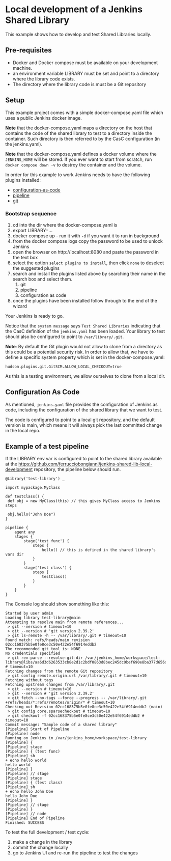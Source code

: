 # Local development of a Jenkins Shared Library

This example shows how to develop and test Shared Libraries locally.

## Pre-requisites

* Docker and Docker compose must be available on your development machine.
* an environment variable LIBRARY must be set and point to a directory where
the library code exists.
* The directory where the library code is must be a Git repository

## Setup

This example project comes with a simple docker-compose.yaml file which uses a
public Jenkins docker image.

**Note** that the docker-compose.yaml maps a directory on the host that contains
the code of the shared library to test to a directory inside the container. Such
directory is then referred to by the CasC configuration (in the jenkins.yaml).

**Note** that the docker-compose.yaml defines a docker volume where the
`JENKINS_HOME` will be stored. If you ever want to start from scratch, run
`docker compose down -v` to destroy the container and the volume.

In order for this example to work Jenkins needs to have the following plugins
installed:

* [configuration-as-code](https://plugins.jenkins.io/configuration-as-code/)
* [pipeline](https://plugins.jenkins.io/workflow-aggregator/)
* [git](https://plugins.jenkins.io/git/)

### Bootstrap sequence

1. cd into the dir where the docker-compose.yaml is
1. export LIBRARY=...
1. docker compose up - run it with `-d` if you want it to run in background
1. from the docker compose logs copy the password to be used to unlock Jenkins
1. open the browser on http://localhost:8080 and paste the password in the text
box
1. select the option `select plugins to install`, then click `none` to deselect
the suggested plugins
1. search and install the plugins listed above by searching their name in the
search box and select them.
    1. git
    1. pipeline
    1. configuration as code
1. once the plugins have been installed follow through to the end of the wizard

Your Jenkins is ready to go.

Notice that the `system message` says `Test Shared Libraries` indicating that
the CasC definition of the `jenkins.yaml` has been loaded. Your library to test
should also be configured to point to `/var/library/.git`.

**Note**: By default the Git plugin would not allow to clone from a directory as
this could be a potential security risk. In order to allow that, we have to
define a specific system property which is set in the docker-compose.yaml:

```
hudson.plugins.git.GitSCM.ALLOW_LOCAL_CHECKOUT=true
```

As this is a testing environment, we allow ourselves to clone from a local dir.

## Configuration As Code

As mentioned, `jenkins.yaml` file provides the configuration of Jenkins as code,
including the configuration of the shared library that we want to test.

The code is configured to point to a local git repository, and the default
version is main, which means it will always pick the last committed change in
the local repo.

## Example of a test pipeline

If the LIBRARY env var is configured to point to the shared library available
at the https://github.com/ferrucciobongianni/jenkins-shared-lib-local-development
repository, the pipeline below should run.

```
@Library('test-library') _

import mypackage.MyClass

def testClass() {
 def obj = new MyClass(this) // this gives MyClass access to Jenkins steps

 obj.hello("John Doe")
}

pipeline {
    agent any
    stages {
        stage('test func') {
            steps {
                hello() // this is defined in the shared library's vars dir
            }
        }
        stage('test class') {
            steps {
                testClass()
            }
        }
    }
}
```

The Console log should show something like this:

```
Started by user admin
Loading library test-library@main
Attempting to resolve main from remote references...
 > git --version # timeout=10
 > git --version # 'git version 2.39.2'
 > git ls-remote -h -- /var/library/.git # timeout=10
Found match: refs/heads/main revision 02cc168375b5e0fe8ce3c50e422e54f6914eddb2
The recommended git tool is: NONE
No credentials specified
 > git rev-parse --resolve-git-dir /var/jenkins_home/workspace/test-library@libs/aa6d3d6263533cb8e2d1c2bdf0863d8bec245dc9bef690e8ba377d656d9de340/.git # timeout=10
Fetching changes from the remote Git repository
 > git config remote.origin.url /var/library/.git # timeout=10
Fetching without tags
Fetching upstream changes from /var/library/.git
 > git --version # timeout=10
 > git --version # 'git version 2.39.2'
 > git fetch --no-tags --force --progress -- /var/library/.git +refs/heads/*:refs/remotes/origin/* # timeout=10
Checking out Revision 02cc168375b5e0fe8ce3c50e422e54f6914eddb2 (main)
 > git config core.sparsecheckout # timeout=10
 > git checkout -f 02cc168375b5e0fe8ce3c50e422e54f6914eddb2 # timeout=10
Commit message: "Sample code of a shared library"
[Pipeline] Start of Pipeline
[Pipeline] node
Running on Jenkins in /var/jenkins_home/workspace/test-library
[Pipeline] {
[Pipeline] stage
[Pipeline] { (test func)
[Pipeline] sh
+ echo hello world
hello world
[Pipeline] }
[Pipeline] // stage
[Pipeline] stage
[Pipeline] { (test class)
[Pipeline] sh
+ echo hello John Doe
hello John Doe
[Pipeline] }
[Pipeline] // stage
[Pipeline] }
[Pipeline] // node
[Pipeline] End of Pipeline
Finished: SUCCESS
```

To test the full development / test cycle:

1. make a change in the library
2. commit the change locally
3. go to Jenkins UI and re-run the pipeline to test the changes




